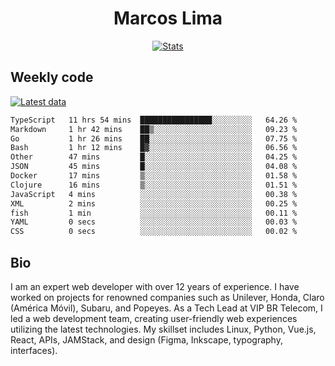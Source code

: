 <div align="center">
  <h1>Marcos Lima</h1>
  
  <a href="https://skvggor.dev">
    <img src="https://github.com/skvggor/skvggor/assets/958723/3c85f137-8d74-4cc8-a2b1-877784f3e44d" alt="Stats" />
  </a>
</div>

## Weekly code

[![Latest data](https://github.com/skvggor/skvggor/actions/workflows/main.yml/badge.svg)](https://github.com/skvggor/skvggor/actions/workflows/main.yml)

<!--START_SECTION:waka-->

```txt
TypeScript   11 hrs 54 mins  ████████████████░░░░░░░░░   64.26 %
Markdown     1 hr 42 mins    ██▒░░░░░░░░░░░░░░░░░░░░░░   09.23 %
Go           1 hr 26 mins    ██░░░░░░░░░░░░░░░░░░░░░░░   07.75 %
Bash         1 hr 12 mins    █▓░░░░░░░░░░░░░░░░░░░░░░░   06.56 %
Other        47 mins         █░░░░░░░░░░░░░░░░░░░░░░░░   04.25 %
JSON         45 mins         █░░░░░░░░░░░░░░░░░░░░░░░░   04.08 %
Docker       17 mins         ▒░░░░░░░░░░░░░░░░░░░░░░░░   01.58 %
Clojure      16 mins         ▒░░░░░░░░░░░░░░░░░░░░░░░░   01.51 %
JavaScript   4 mins          ░░░░░░░░░░░░░░░░░░░░░░░░░   00.38 %
XML          2 mins          ░░░░░░░░░░░░░░░░░░░░░░░░░   00.25 %
fish         1 min           ░░░░░░░░░░░░░░░░░░░░░░░░░   00.11 %
YAML         0 secs          ░░░░░░░░░░░░░░░░░░░░░░░░░   00.03 %
CSS          0 secs          ░░░░░░░░░░░░░░░░░░░░░░░░░   00.02 %
```

<!--END_SECTION:waka-->

## Bio

<p>I am an expert web developer with over 12 years of experience. I have worked on projects for renowned companies such as Unilever, Honda, Claro (América Móvil), Subaru, and Popeyes. As a Tech Lead at VIP BR Telecom, I led a web development team, creating user-friendly web experiences utilizing the latest technologies. My skillset includes Linux, Python, Vue.js, React, APIs, JAMStack, and design (Figma, Inkscape, typography, interfaces).</p>

<!-- </details> -->

<!-- <div align="center">
  <h2>🤖 Recent Code Activity</h2>
  <img width="500" src="https://github-readme-stats.vercel.app/api/wakatime?username=skvggor&hide_title=true&layout=compact&theme=transparent" alt="Wakatime Stats" />
</div>

<br>

<div align="center">
  <h2>📈 GitHub Stats</h2>
  <img width="500" src="https://github-readme-stats.vercel.app/api?username=skvggor&show_icons=true&theme=transparent&hide_title=true&count_private=true" alt="GitHub Stats" />
</div>
 -->
